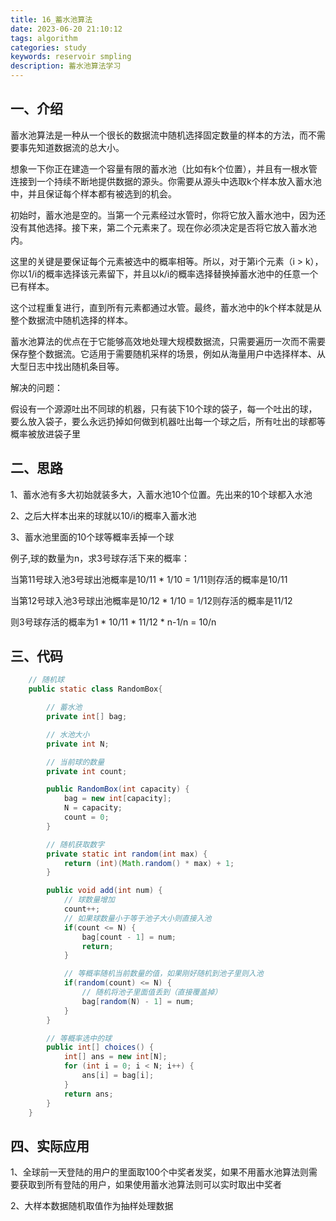 ```yaml
---
title: 16_蓄水池算法
date: 2023-06-20 21:10:12
tags: algorithm
categories: study
keywords: reservoir smpling
description: 蓄水池算法学习
---
```


## 一、介绍

蓄水池算法是一种从一个很长的数据流中随机选择固定数量的样本的方法，而不需要事先知道数据流的总大小。

想象一下你正在建造一个容量有限的蓄水池（比如有k个位置），并且有一根水管连接到一个持续不断地提供数据的源头。你需要从源头中选取k个样本放入蓄水池中，并且保证每个样本都有被选到的机会。

初始时，蓄水池是空的。当第一个元素经过水管时，你将它放入蓄水池中，因为还没有其他选择。接下来，第二个元素来了。现在你必须决定是否将它放入蓄水池内。

这里的关键是要保证每个元素被选中的概率相等。所以，对于第i个元素（i > k），你以1/i的概率选择该元素留下，并且以k/i的概率选择替换掉蓄水池中的任意一个已有样本。

这个过程重复进行，直到所有元素都通过水管。最终，蓄水池中的k个样本就是从整个数据流中随机选择的样本。

蓄水池算法的优点在于它能够高效地处理大规模数据流，只需要遍历一次而不需要保存整个数据流。它适用于需要随机采样的场景，例如从海量用户中选择样本、从大型日志中找出随机条目等。

解决的问题：

假设有一个源源吐出不同球的机器，只有装下10个球的袋子，每一个吐出的球，要么放入袋子，要么永远扔掉如何做到机器吐出每一个球之后，所有吐出的球都等概率被放进袋子里 

## 二、思路

1、蓄水池有多大初始就装多大，入蓄水池10个位置。先出来的10个球都入水池

2、之后大样本出来的球就以10/i的概率入蓄水池

3、蓄水池里面的10个球等概率丢掉一个球

例子,球的数量为n，求3号球存活下来的概率：

当第11号球入池3号球出池概率是10/11 * 1/10 = 1/11则存活的概率是10/11

当第12号球入池3号球出池概率是10/12 * 1/10 = 1/12则存活的概率是11/12

则3号球存活的概率为1 * 10/11 * 11/12 * n-1/n = 10/n

## 三、代码

```java
    // 随机球
    public static class RandomBox{

        // 蓄水池
        private int[] bag;

        // 水池大小
        private int N;

        // 当前球的数量
        private int count;

        public RandomBox(int capacity) {
            bag = new int[capacity];
            N = capacity;
            count = 0;
        }

        // 随机获取数字
        private static int random(int max) {
            return (int)(Math.random() * max) + 1;
        }

        public void add(int num) {
            // 球数量增加
            count++;
            // 如果球数量小于等于池子大小则直接入池
            if(count <= N) {
                bag[count - 1] = num;
                return;
            }

            // 等概率随机当前数量的值，如果刚好随机到池子里则入池
            if(random(count) <= N) {
                // 随机将池子里面值丢到（直接覆盖掉）
                bag[random(N) - 1] = num;
            }
        }

        // 等概率选中的球
        public int[] choices() {
            int[] ans = new int[N];
            for (int i = 0; i < N; i++) {
                ans[i] = bag[i];
            }
            return ans;
        }
    }
```

## 四、实际应用

1、全球前一天登陆的用户的里面取100个中奖者发奖，如果不用蓄水池算法则需要获取到所有登陆的用户，如果使用蓄水池算法则可以实时取出中奖者

2、大样本数据随机取值作为抽样处理数据